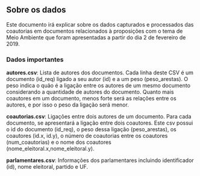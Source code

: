## Sobre os dados

Este documento irá explicar sobre os dados capturados e processados das coautorias em documentos relacionados à proposições com o tema de Meio Ambiente que foram apresentadas a partir do dia 2 de fevereiro de 2019.

### Dados importantes 

**autores.csv**: Lista de autores dos documentos. Cada linha deste CSV é um documento (id_req) ligado a seu autor (id) e a um peso (peso_arestas). O peso indica o quão é a ligação entre os autores de um mesmo documento considerando a quantidade de autores do documento. Quanto mais coautores em um documento, menos forte será as relações entre os autores, e por isso o peso da ligação será menor.

**coautorias.csv**: Ligações entre dois autores de um documento. Para cada documento, se apresentará a ligação entre dois coautores. Este csv possui
o id do documento (id_req), o peso dessa ligação (peso_arestas), os coautores (id.x, id.y), o número de coautorias entre os coautores (num_coautorias) e o nome dos coautores (nome_eleitoral.x,nome_eleitoral.y).

**parlamentares.csv**: Informações dos parlamentares incluindo identificador (id), nome eleitoral, partido e UF.
